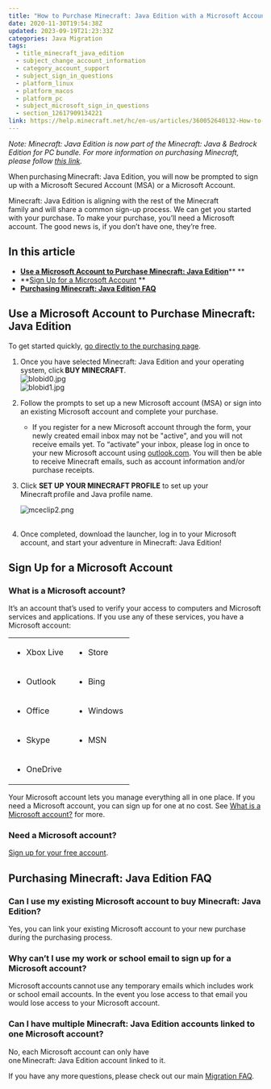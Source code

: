 ```yaml
---
title: "How to Purchase Minecraft: Java Edition with a Microsoft Account"
date: 2020-11-30T19:54:38Z
updated: 2023-09-19T21:23:33Z
categories: Java Migration
tags:
  - title_minecraft_java_edition
  - subject_change_account_information
  - category_account_support
  - subject_sign_in_questions
  - platform_linux
  - platform_macos
  - platform_pc
  - subject_microsoft_sign_in_questions
  - section_12617909134221
link: https://help.minecraft.net/hc/en-us/articles/360052640132-How-to-Purchase-Minecraft-Java-Edition-with-a-Microsoft-Account
---
```


*Note: Minecraft: Java Edition is now part of the Minecraft: Java & Bedrock Edition for PC bundle. For more information on purchasing Minecraft, please follow [this link](../Minecraft-Bedrock-Edition-Technical/Minecraft-Java-Bedrock-Edition-for-PC-FAQ.md).*

When purchasing Minecraft: Java Edition, you will now be prompted to sign up with a Microsoft Secured Account (MSA) or a Microsoft Account.   

Minecraft: Java Edition is aligning with the rest of the Minecraft family and will share a common sign-up process. We can get you started with your purchase. To make your purchase, you’ll need a Microsoft account. The good news is, if you don’t have one, they’re free. 

## In this article 

- [**Use a Microsoft Account to Purchase Minecraft: Java Edition**](#use-a-microsoft-account-to-purchase-minecraft-java-edition)** **
- **[Sign Up for a Microsoft Account](#sign-up-for-a-microsoft-account) **
- **[Purchasing Minecraft: Java Edition FAQ](#purchasing-minecraft-java-edition-faq)** 

## Use a Microsoft Account to Purchase Minecraft: Java Edition 

To get started quickly, [go directly to the purchasing page](https://www.minecraft.net/en-us/store/minecraft-java-edition). 

1.  Once you have selected Minecraft: Java Edition and your operating system, click **BUY MINECRAFT**.  
    ![blobid0.jpg](https://minecrafthelp.zendesk.com/hc/article_attachments/4405035564173)  
    ![blobid1.jpg](https://minecrafthelp.zendesk.com/hc/article_attachments/4405030883981)
2.  Follow the prompts to set up a new Microsoft account (MSA) or sign into an existing Microsoft account and complete your purchase. 
    - If you register for a new Microsoft account through the form, your newly created email inbox may not be "active", and you will not receive emails yet. To “activate” your inbox, please log in once to your new Microsoft account using [outlook.com](https://outlook.live.com/owa/). You will then be able to receive Minecraft emails, such as account information and/or purchase receipts.  
3.  Click **SET UP YOUR MINECRAFT PROFILE** to set up your Minecraft profile and Java profile name.   
      
    ![mceclip2.png](https://minecrafthelp.zendesk.com/hc/article_attachments/5954972784397)  
     
4.  Once completed, download the launcher, log in to your Microsoft account, and start your adventure in Minecraft: Java Edition!  

## **Sign Up for a Microsoft Account** 

### What is a Microsoft account?  

It’s an account that’s used to verify your access to computers and Microsoft services and applications. If you use any of these services, you have a Microsoft account:  

<table style="border-collapse: collapse; width: 100%;" data-border="1">
<colgroup>
<col style="width: 50%" />
<col style="width: 50%" />
</colgroup>
<tbody>
<tr class="odd" aria-rowindex="1">
<td style="width: 51.1429%" data-celllook="69905"><ul>
<li>Xbox Live </li>
</ul></td>
<td style="width: 48.7143%" data-celllook="69905"><ul>
<li>Store </li>
</ul></td>
</tr>
<tr class="even" aria-rowindex="2">
<td style="width: 51.1429%" data-celllook="69905"><ul>
<li>Outlook </li>
</ul></td>
<td style="width: 48.7143%" data-celllook="69905"><ul>
<li>Bing </li>
</ul></td>
</tr>
<tr class="odd" aria-rowindex="3">
<td style="width: 51.1429%" data-celllook="69905"><ul>
<li>Office </li>
</ul></td>
<td style="width: 48.7143%" data-celllook="69905"><ul>
<li>Windows </li>
</ul></td>
</tr>
<tr class="even" aria-rowindex="4">
<td style="width: 51.1429%" data-celllook="69905"><ul>
<li>Skype </li>
</ul></td>
<td style="width: 48.7143%" data-celllook="69905"><ul>
<li>MSN </li>
</ul></td>
</tr>
<tr class="odd" aria-rowindex="5">
<td style="width: 51.1429%" data-celllook="69905"><ul>
<li>OneDrive </li>
</ul></td>
<td style="width: 48.7143%" data-celllook="69905"><p> </p></td>
</tr>
</tbody>
</table>

Your Microsoft account lets you manage everything all in one place. If you need a Microsoft account, you can sign up for one at no cost. See [What is a Microsoft account?](https://support.microsoft.com/en-us/windows/what-is-a-microsoft-account-4a7c48e9-ff5a-e9c6-5a5c-1a57d66c3bfa) for more.   

### Need a Microsoft account?  

[Sign up for your free account](https://account.microsoft.com/account/Account?refd=support.microsoft.com&ru=https%3A%2F%2Faccount.microsoft.com%2F%3Frefd%3Dsupport.microsoft.com&destrt=home-index). 

## Purchasing Minecraft: Java Edition FAQ 

### Can I use my existing Microsoft account to buy Minecraft: Java Edition?  

Yes, you can link your existing Microsoft account to your new purchase during the purchasing process.  

### Why can’t I use my work or school email to sign up for a Microsoft account?  

Microsoft accounts cannot use any temporary emails which includes work or school email accounts. In the event you lose access to that email you would lose access to your Microsoft account.  

### Can I have multiple Minecraft: Java Edition accounts linked to one Microsoft account?  

No, each Microsoft account can only have one Minecraft: Java Edition account linked to it.  

If you have any more questions, please check out our main [Migration FAQ](https://help.minecraft.net/hc/en-us/articles/360050865492-Minecraft-Java-Edition-Account-Migration-FAQ).
